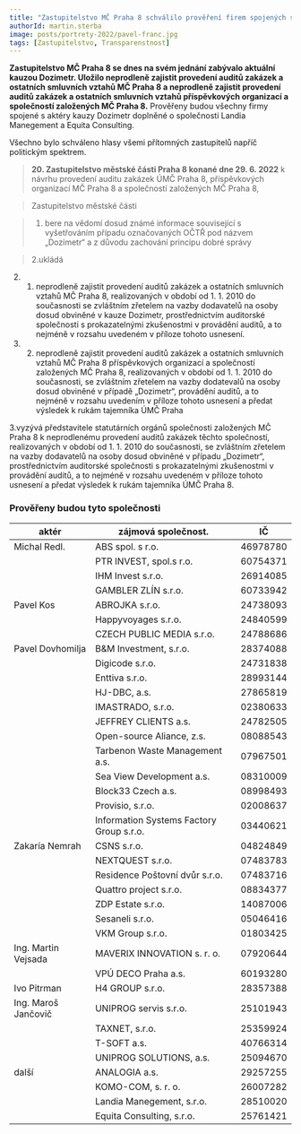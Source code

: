 ```yaml
---
title: "Zastupitelstvo MČ Praha 8 schválilo prověření firem spojených s aktéry kauzy Dozimetr"
authorId: martin.sterba
image: posts/portrety-2022/pavel-franc.jpg
tags: [Zastupitelstvo, Transparenstnost]
---
```


**Zastupitelstvo MČ Praha 8 se dnes na svém jednání zabývalo aktuální kauzou Dozimetr. Uložilo neprodleně zajistit provedení auditů zakázek a ostatních smluvních vztahů MČ Praha 8 a neprodleně zajistit provedení auditů zakázek a ostatních smluvních vztahů příspěvkových organizací a společností založených MČ Praha 8.** Prověřeny budou všechny firmy spojené s aktéry kauzy Dozimetr doplněné o společnosti Landia Manegement a Equita Consulting.

Všechno bylo schváleno hlasy všemi přítomných zastupitelů napříč politickým spektrem.

>**20. Zastupitelstvo městské části Praha 8 konané dne 29. 6. 2022** 
k návrhu provedení auditu zakázek ÚMČ Praha 8, příspěvkových organizací MČ Praha 8 a společností založených MČ Praha 8,

>Zastupitelstvo městské části

>1. bere na vědomí
dosud známé informace související s vyšetřováním případu označovaných OČTŘ pod názvem „Dozimetr“ a z důvodu zachování principu dobré správy 

>2.ukládá 
2. 1. neprodleně zajistit provedení auditů zakázek a ostatních smluvních vztahů MČ Praha 8, realizovaných v období od 1. 1. 2010 do současnosti se zvláštním zřetelem na vazby dodavatelů na osoby dosud obviněné v kauze Dozimetr, prostřednictvím auditorské společnosti s prokazatelnými zkušenostmi v provádění auditů, a to nejméně v rozsahu uvedeném v příloze tohoto usnesení. 

2. 2. neprodleně zajistit provedení auditů zakázek a ostatních smluvních vztahů MČ Praha 8 příspěvkových organizací a společností založených MČ Praha 8, realizovaných v období od 1. 1. 2010 do současnosti, se zvláštním zřetelem na vazby dodatevalů na osoby dosud obviněné v případě „Dozimetr“, provádění auditů, a to nejméně v rozsahu uvedením v příloze tohoto usnesení a předat výsledek k rukám tajemníka ÚMČ Praha 

3.vyzývá
představitele statutárních orgánů společnosti založených MČ Praha 8 k neprodlenému provedení auditů zakázek těchto společností, realizovaných v období od 1. 1. 2010 do současnosti, se zvláštním zřetelem na vazby dodavatelů na osoby dosud obviněné v případu „Dozimetr“, prostřednictvím auditorské společnosti s prokazatelnými zkušenostmi v provádění auditů, a to nejméně v rozsahu uvedeném v příloze tohoto usnesení a předat výsledek k rukám tajemníka ÚMČ Praha 8. 


### Prověřeny budou tyto společnosti

| aktér               | zájmová společnost.                      | IČ       |
|---------------------|------------------------------------------|----------|
| Michal Redl.        | ABS spol. s r.o.	                 | 46978780 |
|                     | PTR INVEST, spol.s r.o.                  | 60754371 |
|                     | IHM Invest s.r.o.                        | 26914085 |
|                     | GAMBLER ZLÍN s.r.o.                      | 60733942 |
| Pavel Kos           | ABROJKA s.r.o.	                         | 24738093 |
|                     | Happyvoyages s.r.o.                      | 24840599 |
|                     | CZECH PUBLIC MEDIA s.r.o.                | 24788686 |
|Pavel Dovhomilja     | B&M Investment, s.r.o.                   | 28374088 |
|                     | Digicode s.r.o.	                         | 24731838 |
|                     | Enttiva s.r.o.	                         | 28993144 |
|                     | HJ-DBC, a.s.	                         | 27865819 |
|                     | IMASTRADO, s.r.o.	                 | 02380633 |
|                     | JEFFREY CLIENTS a.s.                     | 24782505 |
|		      | Open-source Aliance, z.s.                | 08088543 |
|		      | Tarbenon Waste Management a.s.           | 07967501 |
|  		      | Sea View Development a.s.	         | 08310009 |
| 		      | Block33 Czech a.s.		         | 08998493 |
|		      | Provisio, s.r.o.		         | 02008637 |
|		      | Information Systems Factory Group s.r.o. | 03440621 |
|Zakaría Nemrah	      | CSNS s.r.o.		                 | 04824849 |
| 		      | NEXTQUEST s.r.o.		         | 07483783 |
| 		      | Residence Poštovní dvůr s.r.o.           | 07483716 |
| 		      | Quattro project s.r.o.	                 | 08834377 |
|		      | ZDP Estate s.r.o.		         | 14087006 |
|	              | Sesaneli s.r.o.	                         | 05046416 |
| 		      | VKM Group s.r.o.	                 | 01803425 |
| Ing. Martin Vejsada | MAVERIX INNOVATION s. r. o.              | 07920644 |
| 		      | VPÚ DECO Praha a.s.	                 | 60193280 |
|Ivo Pitrman	      |	H4 GROUP s.r.o.	                         | 28357388 |
| Ing. Maroš Jančovič |	UNIPROG servis s.r.o.	                 | 25101943 |
|		      |	TAXNET, s.r.o.		                 | 25359924 |
|		      |	T-SOFT a.s.		                 | 40766314 |
|		      | UNIPROG SOLUTIONS, a.s.	                 | 25094670 |
| další 	      |	ANALOGIA a.s.	                         | 29257255 |
		      | KOMO-COM, s. r. o.	                 | 26007282 |
		      |	Landia Manegement, s.r.o.                | 28510020 |
		      |	Equita Consulting, s.r.o.                | 25761421 |


